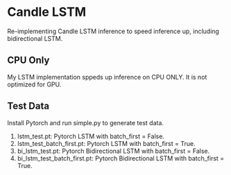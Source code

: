 # Candle LSTM

Re-implementing Candle LSTM inference to speed inference up, including bidirectional LSTM.

## CPU Only

My LSTM implementation sppeds up inference on CPU ONLY. It is not optimized for GPU.

## Test Data

Install Pytorch and run simple.py to generate test data.

1. lstm_test.pt: Pytorch LSTM with batch_first = False.
1. lstm_test_batch_first.pt: Pytorch LSTM with batch_first = True.
1. bi_lstm_test.pt: Pytorch Bidirectional LSTM with batch_first = False.
1. bi_lstm_test_batch_first.pt: Pytorch Bidirectional LSTM with batch_first = True.
